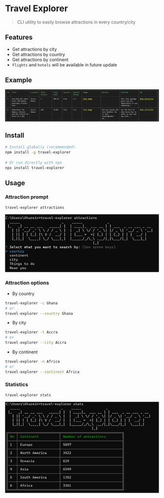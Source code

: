# Travel Explorer

> CLI utility to easily browse attractions in every country/city

## Features

- Get attractions by city
- Get attractions by country
- Get attractions by continent
- `Flights` and `hotels` will be available in future update

## Example
![example](./images/result.png)

## Install

```sh
# Install globally (recommended).
npm install -g travel-explorer

# Or run directly with npx
npx install travel-explorer
```

## Usage

### Attraction prompt
```sh
travel-explorer attractions
```
![attraction](./images/attractions.png)

### Attraction options
- By country
```sh
travel-explorer -c Ghana
# or
travel-explorer --country Ghana
```
- By city
```sh
travel-explorer -t Accra
# or
travel-explorer --city Accra
```
- By continent
```sh
travel-explorer -n Africa
# or
travel-explorer --continent Africa
```

### Statistics
```sh
travel-explorer stats
```
![statistics](./images/stats.png)
